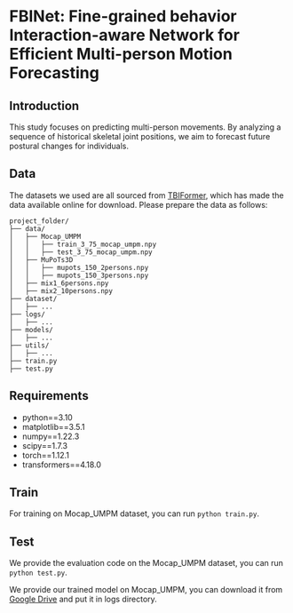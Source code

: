 # FBINet: Fine-grained behavior Interaction-aware Network for Efficient Multi-person Motion Forecasting
## Introduction
This study focuses on predicting multi-person movements. By analyzing a sequence of historical skeletal joint positions, we aim to forecast future postural changes for individuals.
## Data
The datasets we used are all sourced from [TBIFormer](https://github.com/xiaogangpeng/tbiformer), which has made the data available online for download. Please prepare the data as follows:
```
project_folder/
├── data/
│   ├── Mocap_UMPM
│   │   ├── train_3_75_mocap_umpm.npy
│   │   ├── test_3_75_mocap_umpm.npy
│   ├── MuPoTs3D
│   │   ├── mupots_150_2persons.npy
│   │   ├── mupots_150_3persons.npy
│   ├── mix1_6persons.npy
│   ├── mix2_10persons.npy
├── dataset/
│   ├── ...
├── logs/
│   ├── ...
├── models/
│   ├── ...
├── utils/
│   ├── ...
├── train.py
├── test.py
```
## Requirements
* python==3.10
* matplotlib==3.5.1
* numpy==1.22.3
* scipy==1.7.3
* torch==1.12.1
* transformers==4.18.0

## Train
For training on Mocap_UMPM dataset, you can run 
`python train.py`.

## Test
We provide the evaluation code on the Mocap_UMPM dataset, you can run 
`python test.py`.

We provide our trained model on Mocap_UMPM, you can download it from [Google Drive](https://drive.google.com/file/d/1UfQVQPFDW8PURsqRnk45loR1uMUi10iF/view?usp=sharing) and put it in logs directory.
